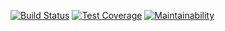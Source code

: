 
[![Build Status](https://travis-ci.org/felixkiryowa/Challenge4React.svg?branch=develop)](https://travis-ci.org/felixkiryowa/Challenge4React)
[![Test Coverage](https://api.codeclimate.com/v1/badges/86570448257bbea05df6/test_coverage)](https://codeclimate.com/github/felixkiryowa/Challenge4React/test_coverage)
[![Maintainability](https://api.codeclimate.com/v1/badges/86570448257bbea05df6/maintainability)](https://codeclimate.com/github/felixkiryowa/Challenge4React/maintainability)